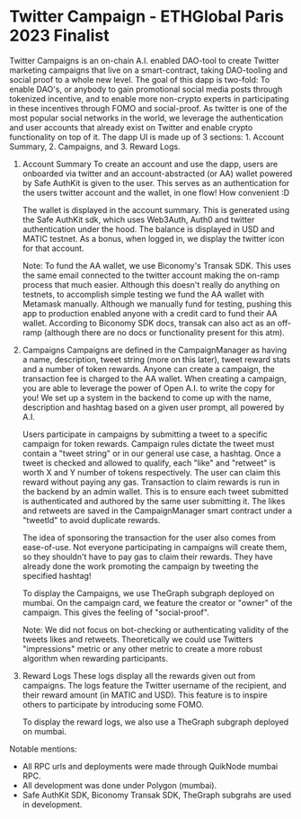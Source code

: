 # Twitter Campaign - ETHGlobal Paris 2023 Finalist

Twitter Campaigns is an on-chain A.I. enabled DAO-tool to create Twitter marketing campaigns that live on a smart-contract, taking DAO-tooling and social proof to a whole new level. The goal of this dapp is two-fold: To enable DAO's, or anybody to gain promotional social media posts through tokenized incentive, and to enable more non-crypto experts in participating in these incentives through FOMO and social-proof. As twitter is one of the most popular social networks in the world, we leverage the authentication and user accounts that already exist on Twitter and enable crypto functionality on top of it. The dapp UI is made up of 3 sections: 1. Account Summary, 2. Campaigns, and 3. Reward Logs.

1. Account Summary
   To create an account and use the dapp, users are onboarded via twitter and an account-abstracted (or AA) wallet powered by Safe AuthKit is given to the user. This serves as an authentication for the users twitter account and the wallet, in one flow! How convenient :D

   The wallet is displayed in the account summary. This is generated using the Safe AuthKit sdk, which uses Web3Auth, Auth0 and twitter authentication under the hood. The balance is displayed in USD and MATIC testnet. As a bonus, when logged in, we display the twitter icon for that account.

   Note: To fund the AA wallet, we use Biconomy's Transak SDK. This uses the same email connected to the twitter account making the on-ramp process that much easier. Although this doesn't really do anything on testnets, to accomplish simple testing we fund the AA wallet with Metamask manually. Although we manually fund for testing, pushing this app to production enabled anyone with a credit card to fund their AA wallet. According to Biconomy SDK docs, transak can also act as an off-ramp (although there are no docs or functionality present for this atm).

2. Campaigns
   Campaigns are defined in the CampaignManager as having a name, description, tweet string (more on this later), tweet reward stats and a number of token rewards. Anyone can create a campaign, the transaction fee is charged to the AA wallet. When creating a campaign, you are able to leverage the power of Open A.I. to write the copy for you! We set up a system in the backend to come up with the name, description and hashtag based on a given user prompt, all powered by A.I.

   Users participate in campaigns by submitting a tweet to a specific campaign for token rewards. Campaign rules dictate the tweet must contain a "tweet string" or in our general use case, a hashtag. Once a tweet is checked and allowed to qualify, each "like" and "retweet" is worth X and Y number of tokens respectively. The user can claim this reward without paying any gas. Transaction to claim rewards is run in the backend by an admin wallet. This is to ensure each tweet submitted is authenticated and authored by the same user submitting it. The likes and retweets are saved in the CampaignManager smart contract under a "tweetId" to avoid duplicate rewards.

   The idea of sponsoring the transaction for the user also comes from ease-of-use. Not everyone participating in campaigns will create them, so they shouldn't have to pay gas to claim their rewards. They have already done the work promoting the campaign by tweeting the specified hashtag!

   To display the Campaigns, we use TheGraph subgraph deployed on mumbai. On the campaign card, we feature the creator or "owner" of the campaign. This gives the feeling of "social-proof".

   Note: We did not focus on bot-checking or authenticating validity of the tweets likes and retweets. Theoretically we could use Twitters "impressions" metric or any other metric to create a more robust algorithm when rewarding participants.

3. Reward Logs
   These logs display all the rewards given out from campaigns. The logs feature the Twitter username of the recipient, and their reward amount (in MATIC and USD). This feature is to inspire others to participate by introducing some FOMO.

   To display the reward logs, we also use a TheGraph subgraph deployed on mumbai.

Notable mentions:

- All RPC urls and deployments were made through QuikNode mumbai RPC.
- All development was done under Polygon (mumbai).
- Safe AuthKit SDK, Biconomy Transak SDK, TheGraph subgrahs are used in development.
